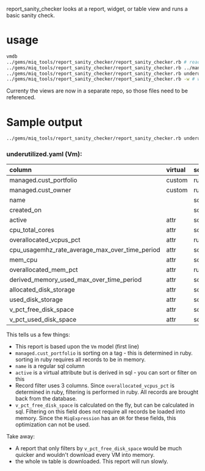 
report_sanity_checker looks at a report, widget, or table view and runs a basic sanity check.

# usage

```bash
vmdb
../gems/miq_tools/report_sanity_checker/report_sanity_checker.rb # reads product/reports
../gems/miq_tools/report_sanity_checker/report_sanity_checker.rb ../manageiq-ui-classic/product/views/
../gems/miq_tools/report_sanity_checker/report_sanity_checker.rb underutilized.yml
../gems/miq_tools/report_sanity_checker/report_sanity_checker.rb -w # widgets
```

Currenty the views are now in a separate repo, so those files need to be referenced.

# Sample output

```bash
../gems/miq_tools/report_sanity_checker/report_sanity_checker.rb underutilized.yml
```

### underutilized.yaml (Vm):

| column                                         | virtual | sql  | sort | hidden    | cond | 
|:-----------------------------------------------|:--------|:-----|:-----|:----------|:-----|
| managed.cust_portfolio                         | custom  | ruby | sort |           |      | 
| managed.cust_owner                             | custom  | ruby |      |           |      | 
| name                                           |         | sql  |      |           |      | 
| created_on                                     |         | sql  |      |           |      | 
| active                                         | attr    | sql  |      |           |      | 
| cpu_total_cores                                | attr    | sql  |      |           |      | 
| overallocated_vcpus_pct                        | attr    | ruby |      |           | cond | 
| cpu_usagemhz_rate_average_max_over_time_period | attr    | sql  |      |           |      | 
| mem_cpu                                        | attr    | sql  |      |           |      | 
| overallocated_mem_pct                          | attr    | ruby |      |           | cond | 
| derived_memory_used_max_over_time_period       | attr    | sql  |      |           |      | 
| allocated_disk_storage                         | attr    | sql  |      |           |      | 
| used_disk_storage                              | attr    | sql  |      |           |      | 
| v_pct_free_disk_space                          | attr    | sql  |      |           | cond | 
| v_pct_used_disk_space                          | attr    | sql  |      |           |      | 


This tells us a few things:

- This report is based upon the `Vm` model (first line)
- `managed.cust_portfolio` is sorting on a tag - this is determined in ruby. sorting in ruby requires all records to be in memory.
- `name` is a regular sql column
- `active` is a virtual attribute but is derived in sql - you can sort or filter on this
- Record filter uses 3 columns. Since `overallocated_vcpus_pct` is determined in ruby, filtering is performed in ruby. All records are brought back from the database.
- `v_pct_free_disk_space` is calculated on the fly, but can be calculated in sql. Filtering on this field does not require all records be loaded into memory. Since the `MiqExpression` has an `OR` for these fields, this optimization can not be used.

Take away:
- A report that only filters by `v_pct_free_disk_space` would be much quicker and wouldn't download every VM into memory.
- the whole `Vm` table is downloaded. This report will run slowly.
